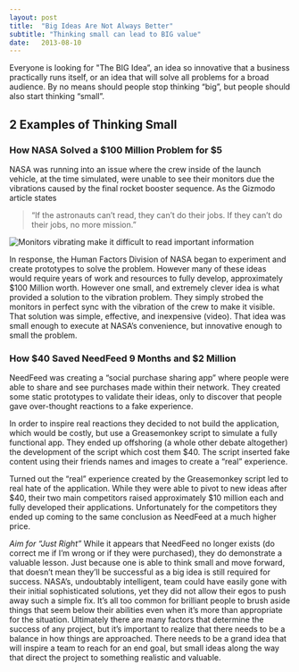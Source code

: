```yaml
---
layout: post
title:  "Big Ideas Are Not Always Better"
subtitle: "Thinking small can lead to BIG value"
date:   2013-08-10
---
```


Everyone is looking for "The BIG Idea”, an idea so innovative that a business practically runs itself, or an idea that will solve all problems for a broad audience. By no means should people stop thinking “big”, but people should also start thinking “small”.

## 2 Examples of Thinking Small

### How NASA Solved a $100 Million Problem for $5
NASA was running into an issue where the crew inside of the launch vehicle, at the time simulated, were unable to see their monitors due the vibrations caused by the final rocket booster sequence. As the Gizmodo article states

> “If the astronauts can’t read, they can’t do their jobs. If they can’t do their jobs, no more mission.”

![Monitors vibrating make it difficult to read important information]({{site.url}}/images/blog-posts/Big-Ideas-Are-Not-Always-Better/numbers.png)

In response, the Human Factors Division of NASA began to experiment and create prototypes to solve the problem. However many of these ideas would require years of work and resources to fully develop, approximately $100 Million worth. However one small, and extremely clever idea is what provided a solution to the vibration problem. They simply strobed the monitors in perfect sync with the vibration of the crew to make it visible. That solution was simple, effective, and inexpensive (video). That idea was small enough to execute at NASA’s convenience, but innovative enough to small the problem.

### How $40 Saved NeedFeed 9 Months and $2 Million
NeedFeed was creating a “social purchase sharing app” where people were able to share and see purchases made within their network. They created some static prototypes to validate their ideas, only to discover that people gave over-thought reactions to a fake experience.

In order to inspire real reactions they decided to not build the application, which would be costly, but use a Greasemonkey script to simulate a fully functional app. They ended up offshoring (a whole other debate altogether) the development of the script which cost them $40. The script inserted fake content using their friends names and images to create a “real” experience.

Turned out the “real” experience created by the Greasemonkey script led to real hate of the application. While they were able to pivot to new ideas after $40, their two main competitors raised approximately $10 million each and fully developed their applications. Unfortunately for the competitors they ended up coming to the same conclusion as NeedFeed at a much higher price.

*Aim for “Just Right”*
While it appears that NeedFeed no longer exists (do correct me if I’m wrong or if they were purchased), they do demonstrate a valuable lesson. Just because one is able to think small and move forward, that doesn’t mean they’ll be successful as a big idea is still required for success.
NASA’s, undoubtably intelligent, team could have easily gone with their initial sophisticated solutions, yet they did not allow their egos to push away such a simple fix. It’s all too common for brilliant people to brush aside things that seem below their abilities even when it’s more than appropriate for the situation.
Ultimately there are many factors that determine the success of any project, but it’s important to realize that there needs to be a balance in how things are approached. There needs to be a grand idea that will inspire a team to reach for an end goal, but small ideas along the way that direct the project to something realistic and valuable.
